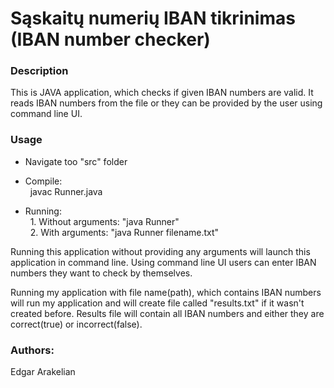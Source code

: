 # Sąskaitų numerių IBAN tikrinimas (IBAN number checker)

### Description
This is JAVA application, which checks if given IBAN numbers are valid.
It reads IBAN numbers from the file or they can be provided by the user
using command line UI.
    
### Usage
- Navigate too "src" folder

- Compile:\
                &nbsp; javac Runner.java
- Running:\
&nbsp; 1. Without arguments: "java Runner"\
&nbsp; 2. With arguments: "java Runner filename.txt"

Running this application without providing any arguments will launch
this application in command line. Using command line UI
users can enter IBAN numbers they want to check by themselves.


Running my application with file name(path), which contains
IBAN numbers will run my application and will create file called "results.txt"
if it wasn't created before. Results file will contain all IBAN numbers
and either they are correct(true) or incorrect(false).

### Authors:
Edgar Arakelian